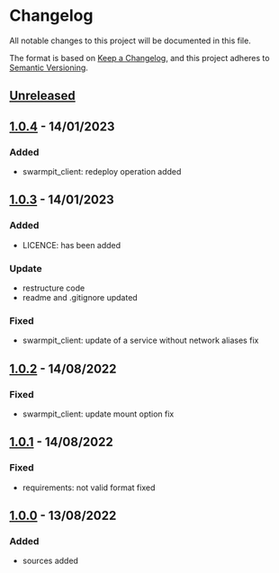 # Changelog
All notable changes to this project will be documented in this file.

The format is based on [Keep a Changelog](https://keepachangelog.com/en/1.0.0/),
and this project adheres to [Semantic Versioning](https://semver.org/spec/v2.0.0.html).


## [Unreleased]

## [1.0.4] - 14/01/2023
### Added
- swarmpit_client: redeploy operation added

## [1.0.3] - 14/01/2023
### Added
- LICENCE: has been added
### Update
- restructure code
- readme and .gitignore updated
### Fixed
- swarmpit_client: update of a service without network aliases fix

## [1.0.2] - 14/08/2022
### Fixed
- swarmpit_client: update mount option fix

## [1.0.1] - 14/08/2022
### Fixed
- requirements: not valid format fixed

## [1.0.0] - 13/08/2022
### Added
- sources added



[Unreleased]: https://github.com/siggouroglou/swarmpit_client-/compare/1.0.4...develop

[1.0.4]: https://github.com/siggouroglou/swarmpit_client-/compare/1.0.3...1.0.4
[1.0.3]: https://github.com/siggouroglou/swarmpit_client-/compare/1.0.2...1.0.3
[1.0.2]: https://github.com/siggouroglou/swarmpit_client-/compare/1.0.1...1.0.2
[1.0.1]: https://github.com/siggouroglou/swarmpit_client-/compare/1.0.0...1.0.1
[1.0.0]: https://github.com/siggouroglou/swarmpit_client-/compare/0.0.0...1.0.0
